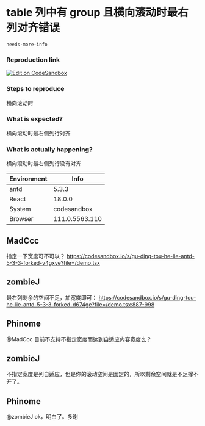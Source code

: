 # table 列中有 group 且横向滚动时最右列对齐错误

`needs-more-info`

### Reproduction link

[![Edit on CodeSandbox](https://codesandbox.io/static/img/play-codesandbox.svg)](https://codesandbox.io/s/gu-ding-tou-he-lie-antd-5-3-3-forked-2z77vn)

### Steps to reproduce

横向滚动时

### What is expected?

横向滚动时最右侧列行对齐

### What is actually happening?

横向滚动时最右侧列行没有对齐

| Environment | Info           |
| ----------- | -------------- |
| antd        | 5.3.3          |
| React       | 18.0.0         |
| System      | codesandbox    |
| Browser     | 111.0.5563.110 |

<!-- generated by ant-design-issue-helper. DO NOT REMOVE -->

## MadCcc

指定一下宽度可不可以？
https://codesandbox.io/s/gu-ding-tou-he-lie-antd-5-3-3-forked-v4gxve?file=/demo.tsx

## zombieJ

最右列剩余的空间不足，加宽度即可：
https://codesandbox.io/s/gu-ding-tou-he-lie-antd-5-3-3-forked-d674ge?file=/demo.tsx:887-998

## Phinome

@MadCcc 目前不支持不指定宽度而达到自适应内容宽度么？

## zombieJ

不指定宽度是列自适应，但是你的滚动空间是固定的，所以剩余空间就是不足撑不开了。

## Phinome

@zombieJ ok，明白了。多谢
